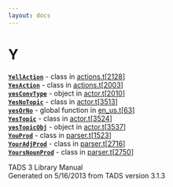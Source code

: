 ```yaml
---
layout: docs
---
```

# Y

[**`YellAction`**](../object/YellAction.html) - class in
[actions.t](../file/actions.t.html)\[[2128](../source/actions.t.html#2128)\]  
[**`YesAction`**](../object/YesAction.html) - class in
[actions.t](../file/actions.t.html)\[[2003](../source/actions.t.html#2003)\]  
[**`yesConvType`**](../object/yesConvType.html) - object in
[actor.t](../file/actor.t.html)\[[2010](../source/actor.t.html#2010)\]  
[**`YesNoTopic`**](../object/YesNoTopic.html) - class in
[actor.t](../file/actor.t.html)\[[3513](../source/actor.t.html#3513)\]  
[**`yesOrNo`**](../file/en_us.t.html#yesOrNo) - global function in
[en_us.t](../file/en_us.t.html)\[[63](../source/en_us.t.html#63)\]  
[**`YesTopic`**](../object/YesTopic.html) - class in
[actor.t](../file/actor.t.html)\[[3524](../source/actor.t.html#3524)\]  
[**`yesTopicObj`**](../object/yesTopicObj.html) - object in
[actor.t](../file/actor.t.html)\[[3537](../source/actor.t.html#3537)\]  
[**`YouProd`**](../object/YouProd.html) - class in
[parser.t](../file/parser.t.html)\[[1523](../source/parser.t.html#1523)\]  
[**`YourAdjProd`**](../object/YourAdjProd.html) - class in
[parser.t](../file/parser.t.html)\[[2716](../source/parser.t.html#2716)\]  
[**`YoursNounProd`**](../object/YoursNounProd.html) - class in
[parser.t](../file/parser.t.html)\[[2750](../source/parser.t.html#2750)\]  

<div class="ftr">

TADS 3 Library Manual  
Generated on 5/16/2013 from TADS version 3.1.3

</div>

